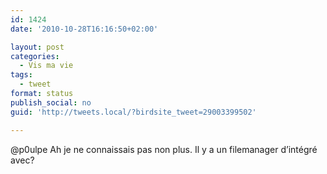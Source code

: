 ```yaml
---
id: 1424
date: '2010-10-28T16:16:50+02:00'

layout: post
categories:
  - Vis ma vie
tags:
  - tweet
format: status
publish_social: no
guid: 'http://tweets.local/?birdsite_tweet=29003399502'

---
```


@p0ulpe Ah je ne connaissais pas non plus. Il y a un filemanager d’intégré avec?